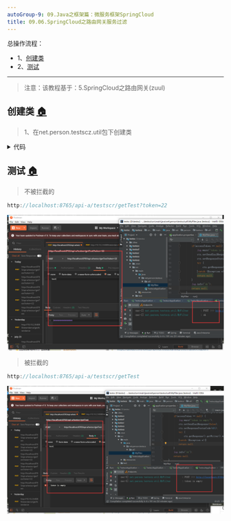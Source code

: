 ```yaml
---
autoGroup-9: 09.Java之框架篇：微服务框架SpringCloud
title: 09.06.SpringCloud之路由网关服务过滤
---
```


总操作流程：
- 1、[创建类](#SpringCloud-01)
- 2、[测试](#SpringCloud-02)

***

> 注意：该教程基于：5.SpringCloud之路由网关(zuul)

## 创建类 <a name="SpringCloud-01" href="#" >:house:</a>

>1、在net.person.testscz.util包下创建类

<details>
<summary>代码</summary>

```java
@Component
public class MyFilter extends ZuulFilter {
    private static Logger log = LoggerFactory.getLogger(MyFilter.class);
    /*
     * @MathodName:filterType
     * @Author:DK_Li
     * @Date:Created in 2019/7/25 9:57
     * @Description:
     * 1、pre：路由之前
     * 2、routing：路由之时
     * 3、post： 路由之后
     * 4、error：发送错误调用
     * @Params:[]
     * @Return:java.lang.String
     */
    @Override
    public String filterType() {
        return "pre";
    }

    @Override
    public int filterOrder() {
        return 0;
    }

    @Override
    public boolean shouldFilter() {
        return true;
    }

    @Override
    public Object run() throws ZuulException {
        RequestContext ctx = RequestContext.getCurrentContext();
        HttpServletRequest request = ctx.getRequest();
        log.info(String.format("%s >>> %s", request.getMethod(), request.getRequestURL().toString()));
        Object accessToken = request.getParameter("token");
        if(accessToken == null) {
            log.warn("token is empty");
            ctx.setSendZuulResponse(false);
            ctx.setResponseStatusCode(401);
            try {
                ctx.getResponse().getWriter().write("token is empty");
            }catch (Exception e){}
            return null;
        }
        log.info("ok");
        return null;
    }
}

```

</details>


## 测试 <a name="SpringCloud-02" href="#" >:house:</a>

> 不被拦截的

```js
http://localhost:8765/api-a/testscr/getTest?token=22
```

![](./image/09.06-1.png)

> 被拦截的

```js
http://localhost:8765/api-a/testscr/getTest
```

![](./image/09.06-2.png)